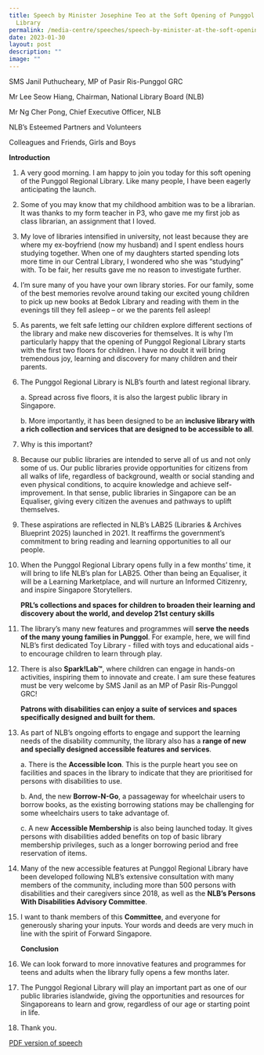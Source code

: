 ```yaml
---
title: Speech by Minister Josephine Teo at the Soft Opening of Punggol Regional
  Library
permalink: /media-centre/speeches/speech-by-minister-at-the-soft-opening-of-punggol-regional-library/
date: 2023-01-30
layout: post
description: ""
image: ""
---
```

SMS Janil Puthucheary, MP of Pasir Ris-Punggol GRC

Mr Lee Seow Hiang, Chairman, National Library Board (NLB)

Mr Ng Cher Pong, Chief Executive Officer, NLB

NLB’s Esteemed Partners and Volunteers

Colleagues and Friends, Girls and Boys

**Introduction**

1. A very good morning. I am happy to join you today for this soft opening of the Punggol Regional Library. Like many people, I have been eagerly anticipating the launch. 

2. Some of you may know that my childhood ambition was to be a librarian.  It was thanks to my form teacher in P3, who gave me my first job as class librarian, an assignment that I loved.

3. My love of libraries intensified in university, not least because they are where my ex-boyfriend (now my husband) and I spent endless hours studying together. When one of my daughters started spending lots more time in our Central Library, I wondered who she was “studying” with. To be fair, her results gave me no reason to investigate further.

4. I’m sure many of you have your own library stories. For our family, some of the best memories revolve around taking our excited young children to pick up new books at Bedok Library and reading with them in the evenings till they fell asleep – or we the parents fell asleep! 

5. As parents, we felt safe letting our children explore different sections of the library and make new discoveries for themselves. It is why I’m particularly happy that the opening of Punggol Regional Library starts with the first two floors for children. I have no doubt it will bring tremendous joy, learning and discovery for many children and their parents.

6. The Punggol Regional Library is NLB’s fourth and latest regional library.

	a. 	Spread across five floors, it is also the largest public library in Singapore. 

	b. 	More importantly, it has been designed to be an **inclusive library with a rich collection and services that are designed to be accessible to all**. 

7. Why is this important?

8. Because our public libraries are intended to serve all of us and not only some of us.  Our public libraries provide opportunities for citizens from all walks of life, regardless of background, wealth or social standing and even physical conditions, to acquire knowledge and achieve self-improvement. In that sense, public libraries in Singapore can be an Equaliser, giving every citizen the avenues and pathways to uplift themselves.  

9. These aspirations are reflected in NLB’s LAB25 (Libraries & Archives Blueprint 2025) launched in 2021. It reaffirms the government’s commitment to bring reading and learning opportunities to all our people.

10. When the Punggol Regional Library opens fully in a few months’ time, it will bring to life NLB’s plan for LAB25. Other than being an Equaliser, it will be a Learning Marketplace, and will nurture an Informed Citizenry, and inspire Singapore Storytellers. 

	**PRL’s collections and spaces for children to broaden their learning and discovery about the world, and develop 21st century skills**

11. The library’s many new features and programmes will **serve the needs of the many young families in Punggol**. For example, here, we will find NLB’s first dedicated Toy Library - filled with toys and educational aids - to encourage children to learn through play. 

12. There is also **Spark!Lab™**, where children can engage in hands-on activities, inspiring them to innovate and create.  I am sure these features must be very welcome by SMS Janil as an MP of Pasir Ris-Punggol GRC!

	**Patrons with disabilities can enjoy a suite of services and spaces specifically designed and built for them.**

13. As part of NLB’s ongoing efforts to engage and support the learning needs of the disability community, the library also has a **range of new and specially designed accessible features and services**. 

	a. 	There is the **Accessible Icon**. This is the purple heart you see on facilities and spaces in the library to indicate that they are prioritised for persons with disabilities to use.

	b. 	And, the new **Borrow-N-Go**, a passageway for wheelchair users to borrow books, as the existing borrowing stations may be challenging for some wheelchairs users to take advantage of. 

	c. 	A new **Accessible Membership** is also being launched today. It gives persons with disabilities added benefits on top of basic library membership privileges, such as a longer borrowing period and free reservation of items.

14. Many of the new accessible features at Punggol Regional Library have been developed following NLB’s extensive consultation with many members of the community, including more than 500 persons with disabilities and their caregivers since 2018, as well as the 
	**NLB’s Persons With Disabilities Advisory Committee**. 

15. I want to thank members of this **Committee**, and everyone for generously sharing your inputs. Your words and deeds are very much in line with the spirit of Forward Singapore.  

	**Conclusion**

16. We can look forward to more innovative features and programmes for teens and adults when the library fully opens a few months later. 

17. The Punggol Regional Library will play an important part as one of our public libraries islandwide, giving the opportunities and resources for Singaporeans to learn and grow, regardless of our age or starting point in life.

18. Thank you.
 
[PDF version of speech](/files/Speeches%202023/speech%20by%20minister%20josephine%20teo%20at%20soft%20opening%20of%20punggol%20regional%20library%20on%2030%20jan%202023.pdf)